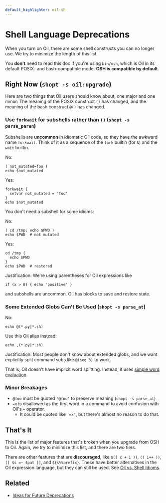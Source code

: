 ```yaml
---
default_highlighter: oil-sh
---
```


Shell Language Deprecations
===========================

When you turn on Oil, there are some shell constructs you can no longer use.
We try to minimize the length of this list.

You **don't** need to read this doc if you're using `bin/osh`, which is Oil in
its default POSIX- and bash-compatible mode.  **OSH is compatible by default**.

<!-- cmark.py expands this -->
<div id="toc">
</div>

## Right Now (`shopt -s oil:upgrade`)

Here are two things that Oil users should know about, one major and one minor:
The meaning of the POSIX construct `()` has changed, and the meaning of the
bash construct `@()` has changed.

### Use `forkwait` for subshells rather than `()` (`shopt -s parse_paren`)

Subshells are **uncommon** in idiomatic Oil code, so they have the awkward name
`forkwait`.  Think of it as a sequence of the `fork` builtin (for `&`) and the
`wait` builtin.

No:

    ( not_mutated=foo )
    echo $not_mutated

Yes:

    forkwait {
      setvar not_mutated = 'foo'
    }
    echo $not_mutated

You don't need a subshell for some idioms:

No:

    ( cd /tmp; echo $PWD )
    echo $PWD  # not mutated

Yes:

    cd /tmp {
      echo $PWD 
    }
    echo $PWD  # restored

Justification: We're using parentheses for Oil expressions like

    if (x > 0) { echo 'positive' }

and subshells are uncommon.  Oil has blocks to save and restore state.

### Some Extended Globs Can't Be Used (`shopt -s parse_at`)

No:

    echo @(*.py|*.sh)

Use this Oil alias instead:

    echo ,(*.py|*.sh)

Justification: Most people don't know about extended globs, and we want
explicitly split command subs like `@(seq 3)` to work.

That is, Oil doesn't have implicit word splitting.  Instead, it uses [simple
word evaluation](simple-word-eval.html).

### Minor Breakages

- `@foo` must be quoted `'@foo'` to preserve meaning (`shopt -s parse_at`)
- `=x` is disallowed as the first word in a command to avoid confusion with
  Oil's `=` operator.
  - It could be quoted like `'=x'`, but there's almost no reason to do that.

<!--

## Later (`shopt -s oil:all`, under  `bin/oil`)

This is for the "legacy-free" Oil language.  These options **break more code**.

Existing shell users will turn this on later.  Users who have never used shell
may want to start with the Oil language.

### Shell Assignment and Env Bindings Can't Be Used (`shopt -s parse_equals`)

No:

    x=42
    PYTHONPATH=. foo.py

Yes:

    x = '42'  # string
    x = 42    # integer

    const x = '42'  # synonyms
    const x = 42

    env PYTHONPATH=. foo.py

Justification: We want bindings in config blocks without `const`.  For example,
this is valid Oil syntax:

    server www.example.com {
      port = 80
      root = "/home/$USER/www/"
    }

-->

## That's It

This is the list of major features that's broken when you upgrade from OSH to
Oil.  Again, we try to minimize this list, and there are two tiers.

There are other features that are **discouraged**, like `$(( x + 1 ))`, `((
i++ ))`, `[[ $s =~ $pat ]]`, and `${s%%prefix}`.  These have better alternatives
in the Oil expression language, but they can still be used.  See [Oil vs. Shell
Idioms](idioms.html).

## Related

- [Ideas for Future Deprecations](future.html)

